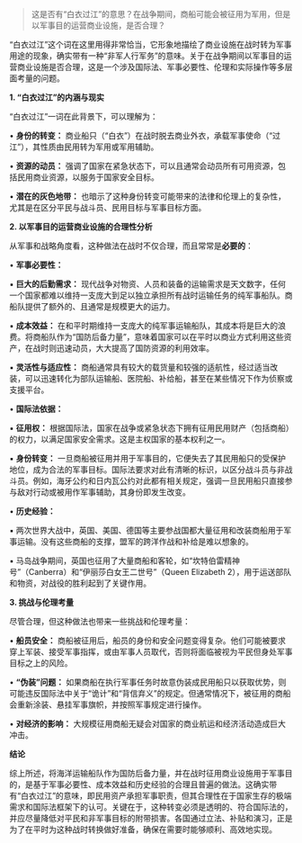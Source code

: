 > 这是否有“白衣过江”的意思？在战争期间，商船可能会被征用为军用，但是以军事目的运营商业设施，是否合理？

“白衣过江”这个词在这里用得非常恰当，它形象地描绘了商业设施在战时转为军事用途的现象，确实带有一种“非军人行军务”的意味。关于在战争期间以军事目的运营商业设施是否合理，这是一个涉及国际法、军事必要性、伦理和实际操作等多层面考量的问题。

**1. “白衣过江”的内涵与现实**

“白衣过江”一词在此背景下，可以理解为：

• **身份的转变：** 商业船只（“白衣”）在战时脱去商业外衣，承载军事使命（“过江”），其性质由民用转为军用或军用辅助。

• **资源的动员：** 强调了国家在紧急状态下，可以且通常会动员所有可用资源，包括民用商业资源，以服务于国家安全目标。

• **潜在的灰色地带：** 也暗示了这种身份转变可能带来的法律和伦理上的复杂性，尤其是在区分平民与战斗员、民用目标与军事目标方面。

**2. 以军事目的运营商业设施的合理性分析**

从军事和战略角度看，这种做法在战时不仅合理，而且常常是**必要的**：

• **军事必要性：**

▪ **巨大的后勤需求：** 现代战争对物资、人员和装备的运输需求是天文数字，任何一个国家都难以维持一支庞大到足以独立承担所有战时运输任务的纯军事船队。商船队提供了额外的、且通常是规模更大的运力。

▪ **成本效益：** 在和平时期维持一支庞大的纯军事运输船队，其成本将是巨大的浪费。将商船队作为“国防后备力量”，意味着国家可以在平时以商业方式利用这些资产，在战时则迅速动员，大大提高了国防资源的利用效率。

▪ **灵活性与适应性：** 商船通常具有较大的载货量和较强的适航性，经过适当改装，可以迅速转化为部队运输船、医院船、补给船，甚至在某些情况下作为侦察或支援平台。

• **国际法依据：**

▪ **征用权：** 根据国际法，国家在战争或紧急状态下拥有征用民用财产（包括商船）的权力，以满足国家安全需求。这是主权国家的基本权利之一。

▪ **身份转变：** 一旦商船被征用并用于军事目的，它便失去了其民用船只的受保护地位，成为合法的军事目标。国际法要求对此有清晰的标识，以区分战斗员与非战斗员。例如，海牙公约和日内瓦公约对此都有相关规定，强调一旦民用船只直接参与敌对行动或被用作军事辅助，其身份即发生改变。

• **历史经验：**

▪ 两次世界大战中，英国、美国、德国等主要参战国都大量征用和改装商船用于军事运输。没有这些商船的支撑，盟军的跨洋作战和补给是难以想象的。

▪ 马岛战争期间，英国也征用了大量商船和客轮，如“坎特伯雷精神号”（Canberra）和“伊丽莎白女王二世号”（Queen Elizabeth 2），用于运送部队和物资，对战役的胜利起到了关键作用。

**3. 挑战与伦理考量**

尽管合理，但这种做法也带来一些挑战和伦理考量：

• **船员安全：** 商船被征用后，船员的身份和安全问题变得复杂。他们可能被要求穿上军装、接受军事指挥，或由军事人员取代，否则将面临被视为平民但身处军事目标之上的风险。

• **“伪装”问题：** 如果商船在执行军事任务时故意伪装成民用船只以获取优势，则可能违反国际法中关于“诡计”和“背信弃义”的规定。但通常情况下，被征用的商船会重新涂装、悬挂军事旗帜，并按照军事规定进行操作。

• **对经济的影响：** 大规模征用商船无疑会对国家的商业航运和经济活动造成巨大冲击。

**结论**

综上所述，将海洋运输船队作为国防后备力量，并在战时征用商业设施用于军事目的，是基于军事必要性、成本效益和历史经验的合理且普遍的做法。这确实带有“白衣过江”的意味，即民用资产承担军事职责，但其合理性在于国家生存的极端需求和国际法框架下的认可。关键在于，这种转变必须是透明的、符合国际法的，并应尽量降低对平民和非军事目标的附带损害。各国通过立法、补贴和演习，正是为了在平时为这种战时转换做好准备，确保在需要时能够顺利、高效地实现。